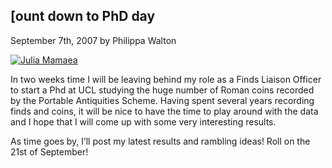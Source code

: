 [ount down to PhD day
-----------------------
September 7th, 2007 by Philippa Walton

[![Julia Mamaea](http://farm2.static.flickr.com/1233/1194073337_62510c4f6f_m.jpg)](http://www.flickr.com/photos/finds/1194073337/ "Photo Sharing")

In two weeks time I will be leaving behind my role as a Finds Liaison Officer to start a Phd at UCL studying the huge number of Roman coins recorded by the Portable Antiquities Scheme. Having spent several years recording finds and coins, it will be nice to have the time to play around with the data and I hope that I will come up with some very interesting results.

As time goes by, I’ll post my latest results and rambling ideas! Roll on the 21st of September!